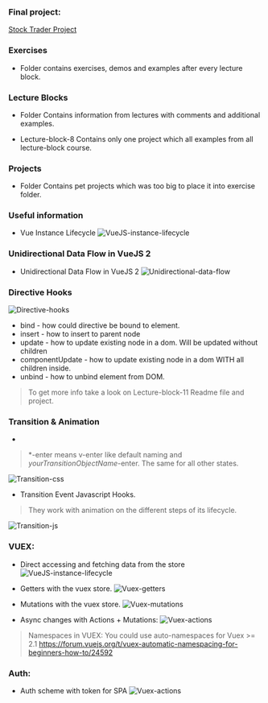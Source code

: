 ### Final project:
[Stock Trader Project](https://glareone.github.io/VueJS-2-Portfolio/)

### Exercises
* Folder contains exercises, demos and examples after every lecture block.

### Lecture Blocks
* Folder Contains information from lectures with comments and additional examples.

* Lecture-block-8 Contains only one project which all examples from all lecture-block course.

### Projects
* Folder Contains pet projects which was too big to place it into exercise folder.

### Useful information
* Vue Instance Lifecycle
![VueJS-instance-lifecycle](images-from-course/75--Vue-Instance-Lifecycle.jpg)

### Unidirectional Data Flow in VueJS 2
* Unidirectional Data Flow in VueJS 2
![Unidirectional-data-flow](images-from-course/112-Unidirectional-data-flow-between-components.jpg)

### Directive Hooks
![Directive-hooks](images-from-course/164-Directive-Hooks.jpg)

* bind - how could directive be bound to element.
* insert - how to insert to parent node
* update - how to update existing node in a dom. Will be updated without children
* componentUpdate - how to update existing node in a dom WITH all children inside.
* unbind - how to unbind element from DOM.

> To get more info take a look on Lecture-block-11 Readme file and project.

### Transition & Animation
* 
> *-enter means v-enter like default naming and *yourTransitionObjectName*-enter.
> The same for all other states.

![Transition-css](images-from-course/191-Transitions.jpg)

* Transition Event Javascript Hooks.
> They work with animation on the different steps of its lifecycle.

![Transition-js](images-from-course/202-Transition%20Event%20Javascript%20Hooks.jpg)

### VUEX:

* Direct accessing and fetching data from the store
![VueJS-instance-lifecycle](images-from-course/260-Vuex.jpg)


* Getters with the vuex store.
![Vuex-getters](images-from-course/264-getters-with-vuex.jpg)

* Mutations with the vuex store.
![Vuex-mutations](images-from-course/267-vuex-mutations.jpg)

* Async changes with Actions + Mutations:
![Vuex-actions](images-from-course/270-async-mutations-with-actions..jpg)

> Namespaces in VUEX:
> You could use auto-namespaces for Vuex >= 2.1
> https://forum.vuejs.org/t/vuex-automatic-namespacing-for-beginners-how-to/24592

### Auth:
 
 * Auth scheme with token for SPA
 ![Vuex-actions](images-from-course/353-Auth.jpg)
